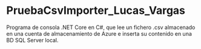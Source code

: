 # PruebaCsvImporter_Lucas_Vargas
Programa de consola .NET Core en C#, que lee un fichero .csv almacenado en una cuenta de almacenamiento de Azure e inserta su contenido en una BD SQL Server local.
